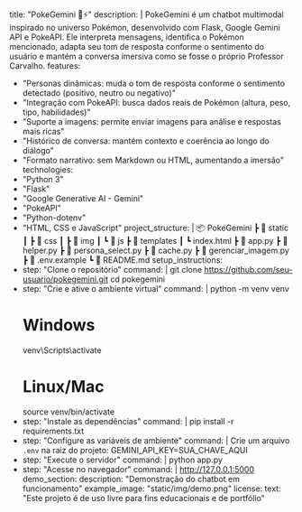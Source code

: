 title: "PokeGemini 🐾⚡"
description: |
  PokeGemini é um chatbot multimodal inspirado no universo Pokémon, desenvolvido com Flask, Google Gemini API e PokeAPI.
  Ele interpreta mensagens, identifica o Pokémon mencionado, adapta seu tom de resposta conforme o sentimento do usuário
  e mantém a conversa imersiva como se fosse o próprio Professor Carvalho.
features:
  - "Personas dinâmicas: muda o tom de resposta conforme o sentimento detectado (positivo, neutro ou negativo)"
  - "Integração com PokeAPI: busca dados reais de Pokémon (altura, peso, tipo, habilidades)"
  - "Suporte a imagens: permite enviar imagens para análise e respostas mais ricas"
  - "Histórico de conversa: mantém contexto e coerência ao longo do diálogo"
  - "Formato narrativo: sem Markdown ou HTML, aumentando a imersão"
technologies:
  - "Python 3"
  - "Flask"
  - "Google Generative AI - Gemini"
  - "PokeAPI"
  - "Python-dotenv"
  - "HTML, CSS e JavaScript"
project_structure: |
  📦 PokeGemini
  ┣ 📂 static
  ┃ ┣ 📂 css
  ┃ ┣ 📂 img
  ┃ ┗ 📂 js
  ┣ 📂 templates
  ┃ ┗ index.html
  ┣ 📜 app.py
  ┣ 📜 helper.py
  ┣ 📜 persona_select.py
  ┣ 📜 cache.py
  ┣ 📜 gerenciar_imagem.py
  ┣ 📜 .env.example
  ┗ 📜 README.md
setup_instructions:
  - step: "Clone o repositório"
    command: |
      git clone https://github.com/seu-usuario/pokegemini.git
      cd pokegemini
  - step: "Crie e ative o ambiente virtual"
    command: |
      python -m venv venv
      # Windows
      venv\Scripts\activate
      # Linux/Mac
      source venv/bin/activate
  - step: "Instale as dependências"
    command: |
      pip install -r requirements.txt
  - step: "Configure as variáveis de ambiente"
    command: |
      Crie um arquivo `.env` na raiz do projeto:
      GEMINI_API_KEY=SUA_CHAVE_AQUI
  - step: "Execute o servidor"
    command: |
      python app.py
  - step: "Acesse no navegador"
    command: |
      http://127.0.0.1:5000
demo_section:
  description: "Demonstração do chatbot em funcionamento"
  example_image: "static/img/demo.png"
license:
  text: "Este projeto é de uso livre para fins educacionais e de portfólio"
